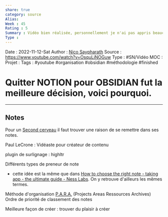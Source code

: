 ```yaml
---
share: true 
category: source
Alias:
Week : 45
Rating : 5
Summary : Vidéo bien réalisée, personnellement je n'ai pas appris beaucoup de nouvelles choses, mais je suis content de voir que d'autres ont eu le même type de démarche que moi.
Type : 
---
```

Date : 2022-11-12-Sat
Author : [Nico Saypharath](Nico%20Saypharath.md)
Source : https://www.youtube.com/watch?v=OsquLiNOGuw
Type : #SN/Vidéo 
MOC :
Projet : 
Tags : #youtube #organisation #obsidian #méthodologie #finished 

# Quitter NOTION pour OBSIDIAN fut la meilleure décision, voici pourquoi.


***

## Notes

Pour un [Second cerveau](../seeds/Second%20cerveau.md) il faut trouver une raison de se remettre dans ses notes.

Paul LeCrone : Vidéaste pour créateur de contenu

plugin de surlignage : highltr

Différents types de preneur de note 
- cette idée est la même que dans [How to choose the right note - taking app - the ultimate guide - Ness Labs](How%20to%20choose%20the%20right%20note%20-%20taking%20app%20-%20the%20ultimate%20guide%20-%20Ness%20Labs). On y retrouve d'ailleurs les mêmes termes.

Méthode d'organisation [P.A.R.A.](P.A.R.A.) (Projects Areas Ressources Archives)
Ordre de priorité de classement des notes

Meilleure façon de créer : trouver du plaisir à créer
